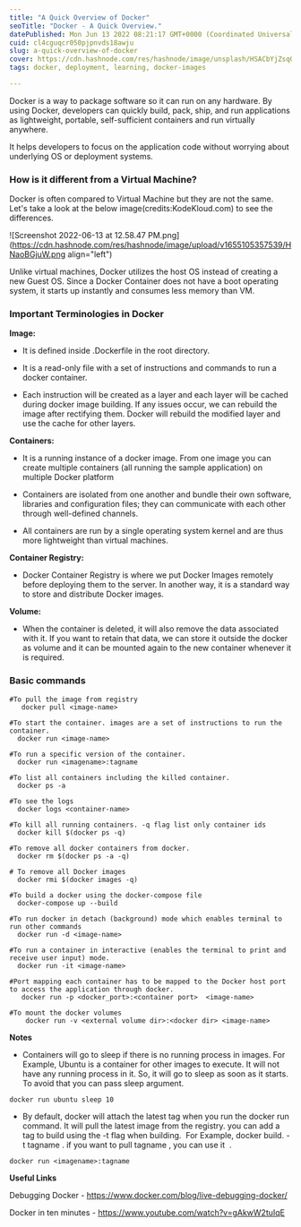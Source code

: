 ```yaml
---
title: "A Quick Overview of Docker"
seoTitle: "Docker - A Quick Overview."
datePublished: Mon Jun 13 2022 08:21:17 GMT+0000 (Coordinated Universal Time)
cuid: cl4cguqcr050pjpnvds18awju
slug: a-quick-overview-of-docker
cover: https://cdn.hashnode.com/res/hashnode/image/unsplash/HSACbYjZsqQ/upload/v1655102789404/ifj8-j873d.jpeg
tags: docker, deployment, learning, docker-images

---
```


Docker is a way to package software so it can run on any hardware. By using Docker, developers can quickly build, pack, ship, and run applications as lightweight, portable, self-sufficient containers and run virtually anywhere.

It helps developers to focus on the application code without worrying about underlying OS or deployment systems.

### How is it different from a Virtual Machine?

Docker is often compared to Virtual Machine but they are not the same. Let's take a look at the below image(credits:KodeKloud.com) to see the differences.

![Screenshot 2022-06-13 at 12.58.47 PM.png](https://cdn.hashnode.com/res/hashnode/image/upload/v1655105357539/HNaoBGjuW.png align="left")

Unlike virtual machines, Docker utilizes the host OS instead of creating a new Guest OS. Since a Docker Container does not have a boot operating system, it starts up instantly and consumes less memory than VM.

### Important Terminologies in Docker

**Image:**

* It is defined inside .Dockerfile in the root directory.
    
* It is a read-only file with a set of instructions and commands to run a docker container.
    
* Each instruction will be created as a layer and each layer will be cached during docker image building. If any issues occur, we can rebuild the image after rectifying them. Docker will rebuild the modified layer and use the cache for other layers.
    

**Containers:**

* It is a running instance of a docker image. From one image you can create multiple containers (all running the sample application) on multiple Docker platform
    
* Containers are isolated from one another and bundle their own software, libraries and configuration files; they can communicate with each other through well-defined channels.
    
* All containers are run by a single operating system kernel and are thus more lightweight than virtual machines.
    

**Container Registry:**

* Docker Container Registry is where we put Docker Images remotely before deploying them to the server. In another way, it is a standard way to store and distribute Docker images.
    

**Volume:**

* When the container is deleted, it will also remove the data associated with it. If you want to retain that data, we can store it outside the docker as volume and it can be mounted again to the new container whenever it is required.
    

### Basic commands

```plaintext
#To pull the image from registry
   docker pull <image-name>

#To start the container. images are a set of instructions to run the container.
  docker run <image-name>

#To run a specific version of the container. 
  docker run <imagename>:tagname

#To list all containers including the killed container.
  docker ps -a	

#To see the logs
  docker logs <container-name>

#To kill all running containers. -q flag list only container ids
  docker kill $(docker ps -q)	

#To remove all docker containers from docker.
  docker rm $(docker ps -a -q)

# To remove all Docker images
  docker rmi $(docker images -q)

#To build a docker using the docker-compose file
  docker-compose up --build	

#To run docker in detach (background) mode which enables terminal to run other commands
  docker run -d <image-name>

#To run a container in interactive (enables the terminal to print and receive user input) mode. 
  docker run -it <image-name>	

#Port mapping each container has to be mapped to the Docker host port to access the application through docker.
   docker run -p <docker_port>:<container port>  <image-name>	

#To mount the docker volumes
	docker run -v <external volume dir>:<docker dir> <image-name>
```

**Notes**

* Containers will go to sleep if there is no running process in images. For Example, Ubuntu is a container for other images to execute. It will not have any running process in it. So, it will go to sleep as soon as it starts. To avoid that you can pass sleep argument.
    

```plaintext
docker run ubuntu sleep 10
```

* By default, docker will attach the latest tag when you run the docker run command. It will pull the latest image from the registry. you can add a tag to build using the -t flag when building.  For Example, docker build. -t tagname . if you want to pull tagname , you can use it  .
    

```plaintext
docker run <imagename>:tagname
```

**Useful Links**

Debugging Docker - https://www.docker.com/blog/live-debugging-docker/

Docker in ten minutes - https://www.youtube.com/watch?v=gAkwW2tuIqE